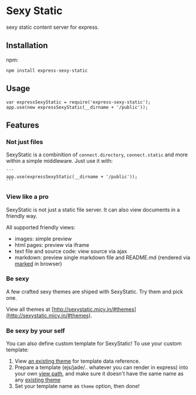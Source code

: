 Sexy Static
===================

sexy static content server for express.

## Installation

npm:

    npm install express-sexy-static

## Usage

    var expressSexyStatic = require('express-sexy-static');
    app.use(new expressSexyStatic(__dirname + '/public'));

## Features

### Not just files

SexyStatic is a combinition of `connect.directory`, `connect.static` and more within a simple middleware. Just use it with:

    ```
    app.use(expressSexyStatic(__dirname + '/public'));
    ```

### View like a pro

SexyStatic is not just a static file server. It can also view documents in a friendly way.

All supported friendly views:

* images: simple preview
* html pages: preview via iframe
* text file and source code: view source via ajax
* markdown: preview single markdown file and README.md (rendered via [marked](https://github.com/chjj/marked) in browser)

### Be sexy

A few crafted <a id="themes">sexy themes</a> are shiped with SexyStatic. Try them and pick one.

View all themes at [http://sexystatic.micy.in/#themes](http://sexystatic.micy.in/#themes).

### Be sexy by your self

You can also define custom template for SexyStatic! To use your custom template:

1. View [an existing theme](https://github.com/pansafe/express-sexy-static/blob/master/theme/merlot/index.html.ejs) for template data reference.
2. Prepare a template (ejs/jade/.. whatever you can render in express) into your own [view path](http://expressjs.com/api.html#app-settings), and make sure it doesn't have the same name as any [existing theme](#themes)
3. Set your template name as `theme` option, then done!





